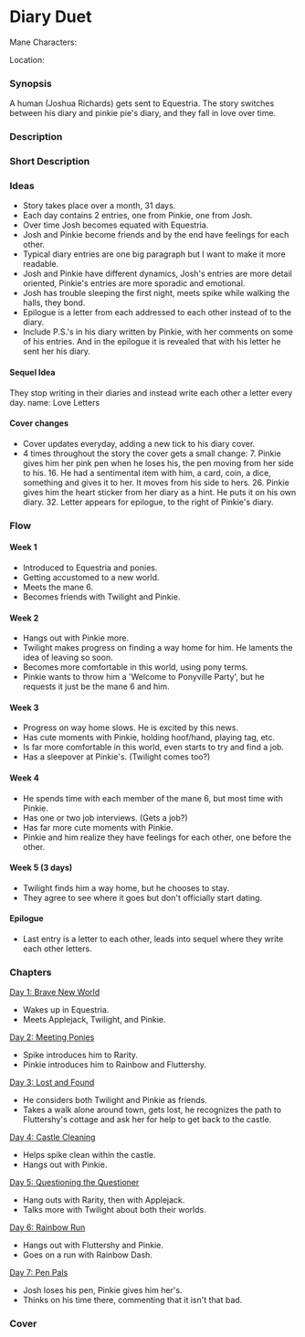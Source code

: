 # Diary Duet

Mane Characters: 

Location: 

### Synopsis

A human (Joshua Richards) gets sent to Equestria. The story switches between his diary and pinkie pie's diary, and they fall in love over time.

### Description


### Short Description


### Ideas

- Story takes place over a month, 31 days.
- Each day contains 2 entries, one from Pinkie, one from Josh.
- Over time Josh becomes equated with Equestria.
- Josh and Pinkie become friends and by the end have feelings for each other.
- Typical diary entries are one big paragraph but I want to make it more readable.
- Josh and Pinkie have different dynamics, Josh's entries are more detail oriented, Pinkie's entries are more sporadic and emotional.
- Josh has trouble sleeping the first night, meets spike while walking the halls, they bond.
- Epilogue is a letter from each addressed to each other instead of to the diary.
- Include P.S.'s in his diary written by Pinkie, with her comments on some of his entries. And in the epilogue it is revealed that with his letter he sent her his diary.

#### Sequel Idea
They stop writing in their diaries and instead write each other a letter every day.
name: Love Letters

#### Cover changes
 - Cover updates everyday, adding a new tick to his diary cover.
 - 4 times throughout the story the cover gets a small change:
   7. Pinkie gives him her pink pen when he loses his, the pen moving from her side to his.
   16. He had a sentimental item with him, a card, coin, a dice, something and gives it to her. It moves from his side to hers.
   26. Pinkie gives him the heart sticker from her diary as a hint. He puts it on his own diary.
   32. Letter appears for epilogue, to the right of Pinkie's diary.

### Flow

#### Week 1
 - Introduced to Equestria and ponies.
 - Getting accustomed to a new world.
 - Meets the mane 6.
 - Becomes friends with Twilight and Pinkie.

#### Week 2
 - Hangs out with Pinkie more.
 - Twilight makes progress on finding a way home for him. He laments the idea of leaving so soon.
 - Becomes more comfortable in this world, using pony terms.
 - Pinkie wants to throw him a 'Welcome to Ponyville Party', but he requests it just be the mane 6 and him.

#### Week 3
 - Progress on way home slows. He is excited by this news.
 - Has cute moments with Pinkie, holding hoof/hand, playing tag, etc.
 - Is far more comfortable in this world, even starts to try and find a job.
 - Has a sleepover at Pinkie's. (Twilight comes too?)

#### Week 4
 - He spends time with each member of the mane 6, but most time with Pinkie.
 - Has one or two job interviews. (Gets a job?)
 - Has far more cute moments with Pinkie.
 - Pinkie and him realize they have feelings for each other, one before the other.

#### Week 5 (3 days)
 - Twilight finds him a way home, but he chooses to stay.
 - They agree to see where it goes but don't officially start dating.

#### Epilogue
 - Last entry is a letter to each other, leads into sequel where they write each other letters.

### Chapters

[Day 1: Brave New World](day-01-brave-new-world.md)
 - Wakes up in Equestria.
 - Meets Applejack, Twilight, and Pinkie.

[Day 2: Meeting Ponies](day-02-meeting-ponies.md)
 - Spike introduces him to Rarity.
 - Pinkie introduces him to Rainbow and Fluttershy.

[Day 3: Lost and Found](day-03-lost-and-found.md)
 - He considers both Twilight and Pinkie as friends.
 - Takes a walk alone around town, gets lost, he recognizes the path to Fluttershy's cottage and ask her for help to get back to the castle.

[Day 4: Castle Cleaning](day-04-castle-cleaning.md)
 - Helps spike clean within the castle.
 - Hangs out with Pinkie.

[Day 5: Questioning the Questioner](day-05-questioning-the-questioner.md)
 - Hang outs with Rarity, then with Applejack.
 - Talks more with Twilight about both their worlds.

[Day 6: Rainbow Run](day-06-rainbow-run.md)
 - Hangs out with Fluttershy and Pinkie.
 - Goes on a run with Rainbow Dash.

[Day 7: Pen Pals](day-07-pen-pals.md)
 - Josh loses his pen, Pinkie gives him her's.
 - Thinks on his time there, commenting that it isn't that bad.

### Cover

